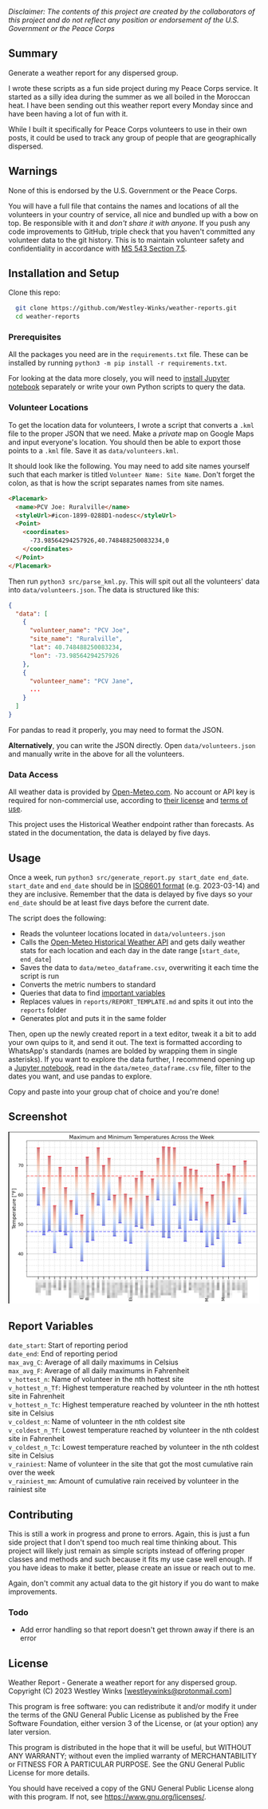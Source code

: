 *Disclaimer: The contents of this project are created by the collaborators of this project and do not reflect any position or endorsement of the U.S. Government or the Peace Corps*

## Summary

Generate a weather report for any dispersed group.

I wrote these scripts as a fun side project during my Peace Corps service. It started as a silly idea during the summer as we all boiled in the Moroccan heat. I have been sending out this weather report every Monday since and have been having a lot of fun with it.

While I built it specifically for Peace Corps volunteers to use in their own posts, it could be used to track any group of people that are geographically dispersed.

## Warnings

None of this is endorsed by the U.S. Government or the Peace Corps.

You will have a full file that contains the names and locations of all the volunteers in your country of service, all nice and bundled up with a bow on top. Be responsible with it and *don't share it with anyone.* If you push any code improvements to GitHub, triple check that you haven't committed any volunteer data to the git history. This is to maintain volunteer safety and confidentiality in accordance with [MS 543 Section 7.5](https://files.peacecorps.gov/documents/MS-543-Policy.pdf).

## Installation and Setup

Clone this repo:

```bash
  git clone https://github.com/Westley-Winks/weather-reports.git
  cd weather-reports
```

### Prerequisites

All the packages you need are in the `requirements.txt` file. These can be installed by running `python3 -m pip install -r requirements.txt`.

For looking at the data more closely, you will need to [install Jupyter notebook](https://jupyter.org/install) separately or write your own Python scripts to query the data.

### Volunteer Locations

To get the location data for volunteers, I wrote a script that converts a `.kml` file to the proper JSON that we need. Make a *private* map on Google Maps and input everyone's location. You should then be able to export those points to a `.kml` file. Save it as `data/volunteers.kml`.

It should look like the following. You may need to add site names yourself such that each marker is titled `Volunteer Name: Site Name`. Don't forget the colon, as that is how the script separates names from site names.

```html
<Placemark>
  <name>PCV Joe: Ruralville</name>
  <styleUrl>#icon-1899-0288D1-nodesc</styleUrl>
  <Point>
    <coordinates>
      -73.98564294257926,40.748488250083234,0
    </coordinates>
  </Point>
</Placemark>
```

Then run `python3 src/parse_kml.py`. This will spit out all the volunteers' data into `data/volunteers.json`. The data is structured like this:

```json
{
  "data": [
    {
      "volunteer_name": "PCV Joe",
      "site_name": "Ruralville",
      "lat": 40.748488250083234, 
      "lon": -73.98564294257926
    },
    {
      "volunteer_name": "PCV Jane",
      ...
    }
  ]
}
```

For pandas to read it properly, you may need to format the JSON.

**Alternatively**, you can write the JSON directly. Open `data/volunteers.json` and manually write in the above for all the volunteers.

### Data Access

All weather data is provided by [Open-Meteo.com](https://open-meteo.com/). No account or API key is required for non-commercial use, according to [their license](https://open-meteo.com/en/license) and [terms of use](https://open-meteo.com/en/terms).

This project uses the Historical Weather endpoint rather than forecasts. As stated in the documentation, the data is delayed by five days.

## Usage

Once a week, run `python3 src/generate_report.py start_date end_date`. `start_date` and `end_date` should be in [ISO8601 format](https://en.wikipedia.org/wiki/ISO_8601) (e.g. 2023-03-14) and they are inclusive. Remember that the data is delayed by five days so your `end_date` should be at least five days before the current date.

The script does the following:

- Reads the volunteer locations located in `data/volunteers.json`
- Calls the [Open-Meteo Historical Weather API](https://open-meteo.com/en/docs/historical-weather-api) and gets daily weather stats for each location and each day in the date range [`start_date`, `end_date`]
- Saves the data to `data/meteo_dataframe.csv`, overwriting it each time the script is run
- Converts the metric numbers to standard
- Queries that data to find [important variables](#report-variables)
- Replaces values in `reports/REPORT_TEMPLATE.md` and spits it out into the `reports` folder
- Generates plot and puts it in the same folder

Then, open up the newly created report in a text editor, tweak it a bit to add your own quips to it, and send it out. The text is formatted according to WhatsApp's standards (names are bolded by wrapping them in single asterisks). If you want to explore the data further, I recommend opening up a [Jupyter notebook](https://jupyter.org/), read in the `data/meteo_dataframe.csv` file, filter to the dates you want, and use pandas to explore. 

Copy and paste into your group chat of choice and you're done!

## Screenshot

![Bar chart showing maximum and minimum temperatures of each person.](screenshot.png)

## Report Variables

`date_start`: Start of reporting period  
`date_end`: End of reporting period  
`max_avg_C`: Average of all daily maximums in Celsius  
`max_avg_F`: Average of all daily maximums in Fahrenheit  
`v_hottest_n`: Name of volunteer in the nth hottest site  
`v_hottest_n_Tf`: Highest temperature reached by volunteer in the nth hottest site in Fahrenheit  
`v_hottest_n_Tc`: Highest temperature reached by volunteer in the nth hottest site in Celsius  
`v_coldest_n`: Name of volunteer in the nth coldest site  
`v_coldest_n_Tf`: Lowest temperature reached by volunteer in the nth coldest site in Fahrenheit  
`v_coldest_n_Tc`: Lowest temperature reached by volunteer in the nth coldest site in Celsius  
`v_rainiest`: Name of volunteer in the site that got the most cumulative rain over the week  
`v_rainiest_mm`: Amount of cumulative rain received by volunteer in the rainiest site  

## Contributing

This is still a work in progress and prone to errors. Again, this is just a fun side project that I don't spend too much real time thinking about. This project will likely just remain as simple scripts instead of offering proper classes and methods and such because it fits my use case well enough. If you have ideas to make it better, please create an issue or reach out to me.

Again, don't commit any actual data to the git history if you do want to make improvements.

### Todo

- Add error handling so that report doesn't get thrown away if there is an error

## License

Weather Report - Generate a weather report for any dispersed group.
Copyright (C) 2023 Westley Winks [westleywinks@protonmail.com]

This program is free software: you can redistribute it and/or modify
it under the terms of the GNU General Public License as published by
the Free Software Foundation, either version 3 of the License, or
(at your option) any later version.

This program is distributed in the hope that it will be useful,
but WITHOUT ANY WARRANTY; without even the implied warranty of
MERCHANTABILITY or FITNESS FOR A PARTICULAR PURPOSE.  See the
GNU General Public License for more details.

You should have received a copy of the GNU General Public License
along with this program.  If not, see <https://www.gnu.org/licenses/>.
